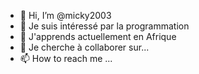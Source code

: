 - 👋 Hi, I’m @micky2003
- 👀 Je suis intéressé par la programmation 
- 🌱 J'apprends actuellement en Afrique 
- 💞️ Je cherche à collaborer sur...
- 📫 How to reach me ...

<!---
micky2003/micky2003 is a ✨ special ✨ repository because its `README.md` (this file) appears on your GitHub profile.
You can click the Preview link to take a look at your changes.
--->
